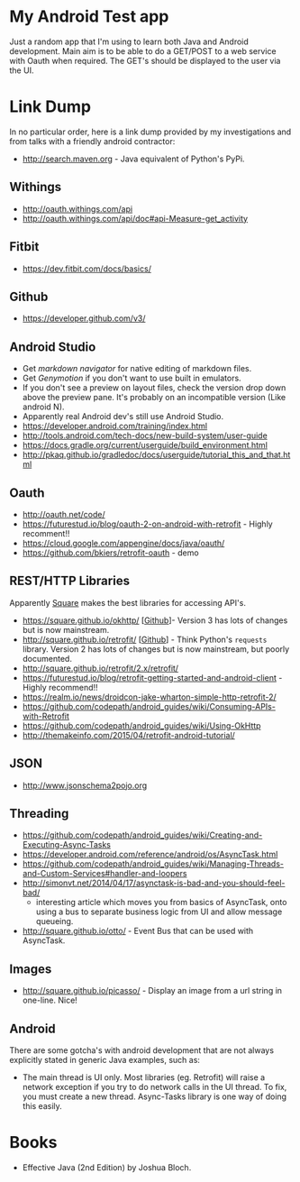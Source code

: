 My Android Test app
===================

Just a random app that I'm using to learn both Java and Android 
development. Main aim is to be able to do a GET/POST to a web service
with Oauth when required. The GET's should be displayed to the user via
the UI.

Link Dump
=========

In no particular order, here is a link dump provided by my 
investigations and from talks with a friendly android contractor:

* http://search.maven.org - Java equivalent of Python's PyPi.

Withings
--------

* http://oauth.withings.com/api
* http://oauth.withings.com/api/doc#api-Measure-get_activity

Fitbit
------

* https://dev.fitbit.com/docs/basics/

Github
------

* https://developer.github.com/v3/

Android Studio
--------------

* Get *markdown navigator* for native editing of markdown files.
* Get *Genymotion* if you don't want to use built in emulators.
* If you don't see a preview on layout files, check the version drop
  down above the preview pane. It's probably on an incompatible version
  (Like android N).
* Apparently real Android dev's still use Android Studio.
* https://developer.android.com/training/index.html
* http://tools.android.com/tech-docs/new-build-system/user-guide
* https://docs.gradle.org/current/userguide/build_environment.html
* http://pkaq.github.io/gradledoc/docs/userguide/tutorial_this_and_that.html

Oauth
-----

* http://oauth.net/code/
* https://futurestud.io/blog/oauth-2-on-android-with-retrofit - Highly recomment!!
* https://cloud.google.com/appengine/docs/java/oauth/
* https://github.com/bkiers/retrofit-oauth - demo

REST/HTTP Libraries
-------------------

Apparently [Square](https://square.github.io/) makes the best libraries
for accessing API's.

* https://square.github.io/okhttp/ 
  [[Github](https://github.com/square/okhttp)]- Version 3 has lots of 
  changes but is now mainstream.
* http://square.github.io/retrofit/
  [[Github](https://github.com/square/retrofit)] - Think Python's
  `requests` library. Version 2 has lots of changes but is now
  mainstream, but poorly documented.
* http://square.github.io/retrofit/2.x/retrofit/
* https://futurestud.io/blog/retrofit-getting-started-and-android-client - Highly recommend!!
* https://realm.io/news/droidcon-jake-wharton-simple-http-retrofit-2/
* https://github.com/codepath/android_guides/wiki/Consuming-APIs-with-Retrofit
* https://github.com/codepath/android_guides/wiki/Using-OkHttp
* http://themakeinfo.com/2015/04/retrofit-android-tutorial/

JSON
----

* http://www.jsonschema2pojo.org

Threading
---------

* https://github.com/codepath/android_guides/wiki/Creating-and-Executing-Async-Tasks
* https://developer.android.com/reference/android/os/AsyncTask.html
* https://github.com/codepath/android_guides/wiki/Managing-Threads-and-Custom-Services#handler-and-loopers
* http://simonvt.net/2014/04/17/asynctask-is-bad-and-you-should-feel-bad/
  - interesting article which moves you from basics of AsyncTask, onto
  using a bus to separate business logic from UI and allow message
  queueing.
* http://square.github.io/otto/ - Event Bus that can be used with
  AsyncTask.

Images
------

* http://square.github.io/picasso/ - Display an image from a url string
  in one-line. Nice!

Android
-------

There are some gotcha's with android development that are not always
explicitly stated in generic Java examples, such as:

* The main thread is UI only. Most libraries (eg. Retrofit) will
  raise a network exception if you try to do network calls in the UI
  thread. To fix, you must create a new thread. Async-Tasks library is 
  one way of doing this easily.

Books
=====

* Effective Java (2nd Edition) by Joshua Bloch.